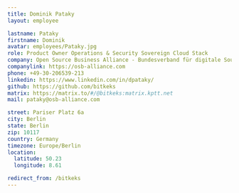 ```yaml
---
title: Dominik Pataky
layout: employee

lastname: Pataky
firstname: Dominik
avatar: employees/Pataky.jpg
role: Product Owner Operations & Security Sovereign Cloud Stack
company: Open Source Business Alliance - Bundesverband für digitale Souveränität e.V.
companylink: https://osb-alliance.com
phone: +49-30-206539-213
linkedin: https://www.linkedin.com/in/dpataky/
github: https://github.com/bitkeks
matrix: https://matrix.to/#/@bitkeks:matrix.kptt.net
mail: pataky@osb-alliance.com

street: Pariser Platz 6a
city: Berlin
state: Berlin
zip: 10117
country: Germany
timezone: Europe/Berlin
location:
  latitude: 50.23
  longitude: 8.61

redirect_from: /bitkeks
---
```

